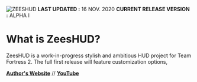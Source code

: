 ![ZEESHUD](https://zeesastrous.com/zeeshudlogo.png "zeeshud logo")
**LAST UPDATED :** 16 NOV. 2020
**CURRENT RELEASE VERSION :** ALPHA I

# What is ZeesHUD?
ZeesHUD is a work-in-progress stylish and ambitious HUD project for Team Fortress 2. The full first release will feature customization options, 

**[Author's Website](https://zeesastrous.com)** // 
**[YouTube](https://youtube.com/Zeesastrous)**
